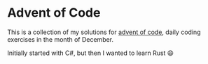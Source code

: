 # Advent of Code

This is a collection of my solutions for [advent of code](https://adventofcode.com/), daily coding exercises in the month of December.

Initially started with C#, but then I wanted to learn Rust 😄
